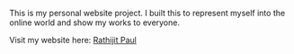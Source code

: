 This is my personal website project. I built this to represent myself into the online world and show my works to everyone.

Visit my website here: [Rathijit Paul](https://rathijitpaul.me)
